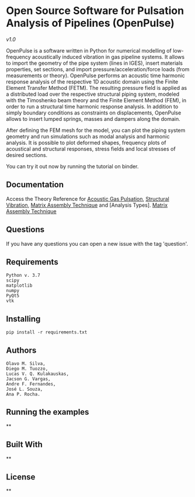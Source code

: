 # Open Source Software for Pulsation Analysis of Pipelines (OpenPulse)

*v1.0*

OpenPulse is a software written in Python for numerical modelling of low-frequency acoustically induced vibration in gas pipeline systems. It allows to import the geometry of the pipe system (lines in IGES), insert materials properties, set sections, and import pressure/acceleration/force loads (from measurements or theory). OpenPulse performs an acoustic time harmonic response analysis of the respective 1D acoustic domain using the Finite Element Transfer Method (FETM). The resulting pressure field is applied as a distributed load over the respective structural piping system, modeled with the Timoshenko beam theory and the Finite Element Method (FEM), in order to run a structural time harmonic response analysis. In addition to simply boundary conditions as constraints on displacements, OpenPulse allows to insert lumped springs, masses and dampers along the domain.

After defining the FEM mesh for the model, you can plot the piping system geometry and run simulations such as modal analysis and harmonic analysis. It is possible to plot deformed shapes, frequency plots of acoustical and structural responses, stress fields and local stresses of desired sections.

You can try it out now by running the tutorial on binder.

## Documentation

Access the Theory Reference for [Acoustic Gas Pulsation](https://www.overleaf.com/read/yxkdxvtpzgwd), [Structural Vibration](https://www.overleaf.com/read/qknbtmvyfxyn), [Matrix Assembly Technique](https://www.overleaf.com/read/kzbbgbvpjjqc) and [Analysis Types]. [Matrix Assembly Technique](https://www.github.com/open-pulse/openpulse)

## Questions
If you have any questions you can open a new issue with the tag 'question'.

## Requirements

    Python v. 3.7 
    scipy
    matplotlib
    numpy
    PyQt5
    vtk
    

## Installing

    pip install -r requirements.txt
    
## Authors
    Olavo M. Silva,
    Diego M. Tuozzo, 
    Lucas V. Q. Kulakauskas,
    Jacson G. Vargas,
    Andre F. Fernandes,
    José L. Souza,
    Ana P. Rocha.

## Running the examples

**

## Built With

**

## License

**
